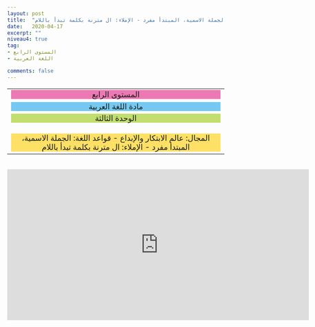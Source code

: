 ```yaml
---
layout: post
title:  "المستوى الرابع - مادة اللغة العربية - الوحدة الثالثة - المجال: عالم الابتكار والإبداع - قواعد اللغة: الجملة الاسمية، المبتدأ مفرد - الإملاء: ال مترنة بكلمة تبدأ باللام"
date:   2020-04-17
excerpt: ""
niveau4: true
tag:
- المستوى الرابع 
- اللغة العربية

comments: false
---
```

<center>
<table dir="rtl" style="width: 100%; text-align: center; font-size: large;"><tbody>
<tr><td><div style="background-color: #ec79b3;"><span>
المستوى الرابع
</span></div></td></tr>
<tr><td><div style="background-color: #75c9f0; "><span>
مادة اللغة العربية
</span></div></td></tr>
<tr><td><div style="background-color: #c2de6e; "><span>
 الوحدة الثالثة

</span></div></td></tr><tr>
<td><div style="background-color: #ffe066; ">
المجال: عالم الابتكار والإبداع - قواعد اللغة: الجملة الاسمية، المبتدأ مفرد - الإملاء: ال مترنة بكلمة تبدأ باللام

</div></td></tr>
</tbody></table><br>
<iframe width="700px" height="350px" src="https://www.youtube.com/embed/HBLQA7hERhk?rel=0&controls=1&showinfo=0&modestbranding=1&enablejsapi=1" allowfullscreen frameborder="0" ></iframe>
</center>
